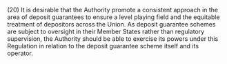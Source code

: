 (20) It is desirable that the Authority promote a consistent approach in the area of deposit guarantees to ensure a level playing field and the equitable treatment of depositors across the Union. As deposit guarantee schemes are subject to oversight in their Member States rather than regulatory supervision, the Authority should be able to exercise its powers under this Regulation in relation to the deposit guarantee scheme itself and its operator.